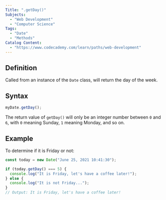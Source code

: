 ```yaml
---
Title: ".getDay()"
Subjects:
  - "Web Development"
  - "Computer Science"
Tags:
  - "Date"
  - "Methods"
Catalog Content:
  - "https://www.codecademy.com/learn/paths/web-development"
---
```


## Definition

Called from an instance of the `Date` class, will return the day of the week.

## Syntax

```js
myDate.getDay();
```

The return value of `getDay()` will only be an integer number between `0` and `6`, with `0` meaning Sunday, `1` meaning Monday, and so on.

## Example

To determine if it is Friday or not:

```js
const today = new Date("June 25, 2021 10:41:30");

if (today.getDay() === 5) {
  console.log("It is Friday, let's have a coffee later!");
} else {
  console.log("It is not Friday...");
}
// Output: It is Friday, let's have a coffee later!
```
